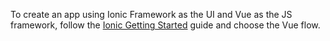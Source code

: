 To create an app using Ionic Framework as the UI and Vue as the JS framework, follow the [Ionic Getting Started](https://ionicframework.com/docs/intro/cli) guide and choose the Vue flow.
